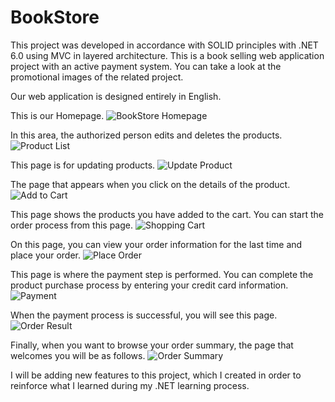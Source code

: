 # BookStore

This project was developed in accordance with SOLID principles with .NET 6.0 using MVC in layered architecture. This is a book selling web application project with an active payment system. You can take a look at the promotional images of the related project.

Our web application is designed entirely in English.

This is our Homepage.
![BookStore Homepage]((https://github.com/mohamedessamanwar/BookStore/blob/main/BookStore/wwwroot/siteScreen/homepage.png))

In this area, the authorized person edits and deletes the products.
![Product List](siteScreen/productlist.png)

This page is for updating products.
![Update Product](siteScreen/update_product.png)

The page that appears when you click on the details of the product.
![Add to Cart](siteScreen/add_to_cart.png)

This page shows the products you have added to the cart. You can start the order process from this page.
![Shopping Cart](siteScreen/shopping_cart.png)

On this page, you can view your order information for the last time and place your order.
![Place Order](siteScreen/place_order.png)

This page is where the payment step is performed. You can complete the product purchase process by entering your credit card information.
![Payment](siteScreen/payment.png)

When the payment process is successful, you will see this page.
![Order Result](siteScreen/order_result.png)

Finally, when you want to browse your order summary, the page that welcomes you will be as follows.
![Order Summary](siteScreen/order_summary.png)

I will be adding new features to this project, which I created in order to reinforce what I learned during my .NET learning process.
